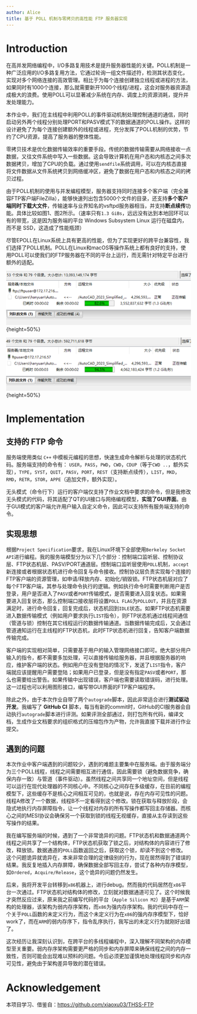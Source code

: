 ```yaml
---
author: Alice
title: 基于 POLL 机制与零拷贝的高性能 FTP 服务器实现
---
```


# Introduction

在高并发网络编程中，I/O多路复用技术是提升服务器性能的关键。POLL机制是一种广泛应用的I/O多路复用方法，它通过轮询一组文件描述符，检测其状态变化，实现对多个网络连接的高效管理。相比于为每个连接创建独立线程或进程的方法，如果同时有1000个连接，那么就需要新开1000个线程/进程，这会对服务器资源造成极大的浪费。使用POLL可以显著减少系统在内存、调度上的资源消耗，提升并发处理能力。

本作业中，我们在主线程中利用POLL的事件驱动机制处理控制通道的通信，同时启动另外两个线程分别处理PORT和PASV模式下的数据通道的POLL操作。这样的设计避免了为每个连接创建额外的线程或进程，充分发挥了POLL机制的优势，节约了CPU资源，提高了服务器的整体性能。

零拷贝技术是优化数据传输效率的重要手段。传统的数据传输需要从网络接收一点数据，又往文件系统中写入一些数据。这会导致计算机在用户态和内核态之间多次数据拷贝，增加了CPU的负载。通过使用`sendfile`系统调用，可以在内核态直接将文件数据从文件系统拷贝到网络缓冲区，避免了数据在用户态和内核态之间的拷贝过程。

由于POLL机制的使用与并发编程模型，服务器支持同时连接多个客户端（完全兼容FTP客户端FileZilla），能够快速列出包含5000个文件的目录，还支持**多个客户端同时下载大文件**，传输速率与业界知名的vsftpd服务器相当，并支持**断点续传**功能。具体比较如图1、图2所示。（速率只有`1.3 GiBs`，远远没有达到本地回环可以有的带宽，这是因为服务端的平台 Windows Subsystem Linux 运行在磁盘内，而不是 SSD，这造成了性能瓶颈）

尽管EPOLL在Linux系统上具有更高的性能，但为了实现更好的跨平台兼容性，我们选择了POLL机制。POLL在Linux和macOS等操作系统上都有良好的支持，使用POLL可以使我们的FTP服务器在不同的平台上运行，而无需针对特定平台进行额外的适配。

![vsftpd的传输速率](doc/vsftpd_speed.png){height=50%}

![我实现的FTP服务器的传输速率](doc/fyz_speed.png){height=50%}

# Implementation

## 支持的 FTP 命令

服务端使用类似 `C++` 中模板元编程的思想，快速生成命令解析与处理的状态机代码。服务端支持的命令有：
`USER`，`PASS`，`PWD`，`CWD`，`CDUP`（等于`CWD ..`，额外实现），`TYPE`，`SYST`，`QUIT`，`PASV`，`PORT`，`REST`（支持断点续传），`LIST`，`MKD`，`RMD`，`RETR`，`STOR`，`APPE`（追加文件，额外实现）。

无头模式（命令行下）运行的客户端仅支持了作业文档中要求的命令，但是我修改无头模式的代码，将其适配了QT的UI接口与网络编程模型，**实现了GUI界面**。由于GUI模式的客户端允许用户输入自定义命令，因此可以支持所有服务端支持的命令。

## 实现思想

根据`Project Specification`要求，我在Linux环境下全部使用`Berkeley Socket API`进行编程。我的服务端模型分为以下几个部分：控制端口监听层、控制协议层、FTP状态机层、PASV/PORT通道层。控制端口监听层使用`POLL`机制，`accept`新连接或者根据状态机进行命令回复与命令接收。控制协议层负责实现每个连接的FTP客户端的资源管理，如申请/释放内存、初始化/销毁锁。FTP状态机层对应了每个FTP客户端，其参与处理命令执行的逻辑。例如执行命令时需要判断用户是否登录，用户是否进入了`PASV`或者`PORT`传输模式，是否需要进入回复状态。如果需要进入回复状态，那么控制端口接收层将设置`POLL FLAG`为`POLLOUT`，并且在资源满足时，进行命令回复，回复完成后，状态机回到`IDLE`状态。如果FTP状态机需要进入数据传输模式（例如用户要求执行`LIST`指令），则FTP状态机通过线程间通信（管道与锁）控制在其它线程运行的数据传输通道。当数据传输完成后，又会通过管道通知运行在主线程的FTP状态机，此时FTP状态机进行回复，告知客户端数据传输完成。

客户端的实现相对简单，只需要基于用户的输入管理网络接口即可。绝大部分用户输入的指令，都不需要多加处理，可以直接传输给服务器，并且根据服务器的响应，维护客户端的状态。例如用户在没有登陆的情况下，发送了`LIST`指令，客户端就应该提醒用户需要登陆；如果用户已登录，但是没有指定`PASV`或者`PORT`，那么也需要给出警告。如果传输中出现错误，客户端也需要读取错误码，进行处理。这一过程也可以利用图形接口，编写带GUI界面的FTP客户端程序。

除此之外，由于本次作业自带了两个`autograde`脚本，因此非常适合进行**测试驱动开发**。我编写了 **GitHub CI** 脚本，每当有新的commit时，GitHub的CI服务器会自动执行`autograde`脚本进行评测。如果评测全部通过，则打包所有代码，编译文档，生成作业文档要求的组织格式的压缩包作为产物，允许我直接下载并进行作业提交。

## 遇到的问题

本次作业中客户端遇到的问题较少，遇到的难题主要集中在服务端。由于服务端分为三个POLL线程，线程之间需要相互进行通信，因此需要锁（避免数据竞争，确保内存一致）与管道（事件驱动）。虽然线程之间共享同一个地址空间，但是线程可以运行在现代处理器的不同核心中。不同核心之间存在多级缓存，在目前的编程模型下，这些缓存不是核心之间相互可见的，也就是说，存在内存可见性的问题。线程A修改了一个数据，线程B不一定看得到这个修改。锁在获取与释放阶段，会隐式地执行内存屏障指令，让一个线程对内存的所有写操作都写回主存储器。而核心之间的MESI协议会确保另一个获取到锁的线程无视缓存，直接从主存读到这些写操作的结果。

我在编写服务端的时候，遇到了一个非常诡异的问题。FTP状态机和数据通道两个线程之间共享了一个结构体，FTP状态机获取了锁之后，对结构体的内容进行了修改，释放锁。数据通道的`POLL`函数返回之后，获取这个锁，却读不到这个修改。这个问题诡异就诡异在，本来非常合理的定律级别的行为，现在居然得到了错误的结果。我反复地插入内存屏障，确保数据全部写回主存，尝试了各种内存序模型，如`Ordered`，`Acquire/Release`，这个诡异的问题仍然发生。

后来，我将开发平台转移到`x86`机器上，进行debug。然而我的代码居然在`x86`平台一次通过。FTP状态机对结构体的修改，立刻就对数据通道可见了。这个时候我才突然反应过来，原来我之前编写代码的平台（`Apple Silicon M2`）是基于`ARM`架构的处理器，该架构为弱内存序架构，而`x86`为强内存序架构。我的代码中存在一个关于`POLL`函数的未定义行为，而这个未定义行为在`x86`的强内存序模型下，恰好work了，而在`ARM`的弱内存序下，指令乱序执行，我写出的未定义行为就刚好出错了。

这次经历让我深刻认识到，在跨平台的多线程编程中，深入理解不同架构的内存模型至关重要。弱内存序架构需要更严格的同步和内存屏障来确保线程之间的内存一致性，否则可能会出现难以预料的问题。今后必须更加谨慎地处理线程同步和内存可见性，避免由于架构差异导致的潜在错误。

# Acknowledgement

本项目学习、借鉴自：https://github.com/xiaoxu03/THSS-FTP
